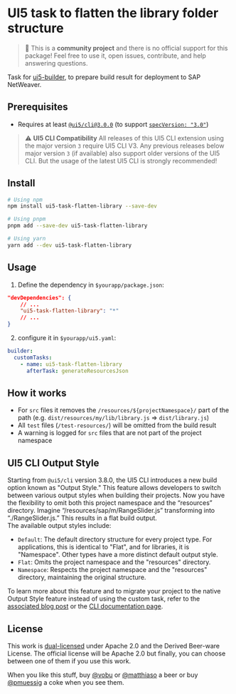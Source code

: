 # UI5 task to flatten the library folder structure

> :wave: This is a **community project** and there is no official support for this package! Feel free to use it, open issues, contribute, and help answering questions.

Task for [ui5-builder](https://github.com/SAP/ui5-builder), to prepare build result for deployment to SAP NetWeaver.

## Prerequisites

- Requires at least [`@ui5/cli@3.0.0`](https://ui5.github.io/cli/v3/pages/CLI/) (to support [`specVersion: "3.0"`](https://ui5.github.io/cli/pages/Configuration/#specification-version-30))

> :warning: **UI5 CLI Compatibility**
> All releases of this UI5 CLI extension using the major version `3` require UI5 CLI V3. Any previous releases below major version `3` (if available) also support older versions of the UI5 CLI. But the usage of the latest UI5 CLI is strongly recommended!

## Install

```bash
# Using npm
npm install ui5-task-flatten-library --save-dev

# Using pnpm
pnpm add --save-dev ui5-task-flatten-library

# Using yarn
yarn add --dev ui5-task-flatten-library
```

## Usage

1. Define the dependency in `$yourapp/package.json`:

```json
"devDependencies": {
    // ...
    "ui5-task-flatten-library": "*"
    // ...
}
```

2. configure it in `$yourapp/ui5.yaml`:

```yaml
builder:
  customTasks:
    - name: ui5-task-flatten-library
      afterTask: generateResourcesJson

```

## How it works

- For `src` files it removes the `/resources/${projectNamespace}/` part of the path (e.g. `dist/resources/my/lib/library.js` => `dist/library.js`)
- All `test` files (`/test-resources/`) will be omitted from the build result
- A warning is logged for `src` files that are not part of the project namespace

## UI5 CLI Output Style

Starting from `@ui5/cli` version 3.8.0, the UI5 CLI introduces a new build option known as "Output Style." This feature allows developers to switch between various output styles when building their projects. Now you have the flexibility to omit both this project namespace and the “resources” directory. Imagine “/resources/sap/m/RangeSlider.js” transforming into “./RangeSlider.js.” This results in a flat build output.  
The available output styles include:

- `Default`: The default directory structure for every project type. For applications, this is identical to "Flat", and for libraries, it is "Namespace". Other types have a more distinct default output style.
- `Flat`: Omits the project namespace and the "resources" directory.
- `Namespace`: Respects the project namespace and the "resources" directory, maintaining the original structure.

To learn more about this feature and to migrate your project to the native Output Style feature instead of using the custom task, refer to the [associated blog post](https://blogs.sap.com/?p=1898173?source=email-global-notification-bp-new-in-tag-followed) or the [CLI documentation page](https://ui5.github.io/cli/stable/pages/CLI/#ui5-build).

## License

This work is [dual-licensed](../../LICENSE) under Apache 2.0 and the Derived Beer-ware License. The official license will be Apache 2.0 but finally, you can choose between one of them if you use this work.

When you like this stuff, buy [@vobu](https://twitter.com/vobu) or [@matthiaso](https://twitter.com/matthiaso) a beer or buy [@pmuessig](https://twitter.com/pmuessig) a coke when you see them.
